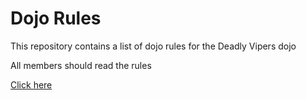 Dojo Rules
==========

This repository contains a list of dojo rules for the Deadly Vipers dojo

All members should read the rules

[Click here](https://github.com/deadlyvipers)